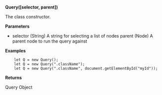**Query([selector, parent])**

The class constructor.

**Parameters**

- selector (String) A string for selecting a list of nodes
parent (Node) A parent node to run the query against

**Examples**

```JS
    let Q = new Query();
    let Q = new Query(".className");
    let Q = new Query(".className", document.getElementById("myId"));
```

**Returns** 

Query Object
